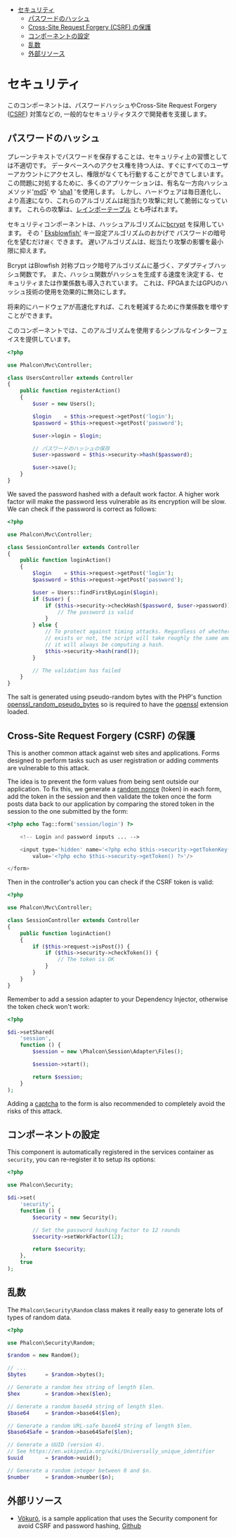 <div class='article-menu'>
  <ul>
    <li>
      <a href="#overview">セキュリティ</a> <ul>
        <li>
          <a href="#hashing">パスワードのハッシュ</a>
        </li>
        <li>
          <a href="#csrf">Cross-Site Request Forgery (CSRF) の保護</a>
        </li>
        <li>
          <a href="#setup">コンポーネントの設定</a>
        </li>
        <li>
          <a href="#random">乱数</a>
        </li>
        <li>
          <a href="#resources">外部リソース</a>
        </li>
      </ul>
    </li>
  </ul>
</div>

<a name='overview'></a>

# セキュリティ

このコンポーネントは、パスワードハッシュやCross-Site Request Forgery ([CSRF](https://en.wikipedia.org/wiki/Cross-site_request_forgery)) 対策などの, 一般的なセキュリティタスクで開発者を支援します。

<a name='hashing'></a>

## パスワードのハッシュ

プレーンテキストでパスワードを保存することは、セキュリティ上の習慣としては不適切です。 データベースへのアクセス権を持つ人は、すぐにすべてのユーザーアカウントにアクセスし、権限がなくても行動することができてしまいます。 この問題に対処するために、多くのアプリケーションは、有名な一方向ハッシュ メソッド'[md5](http://php.net/manual/en/function.md5.php)' や '[sha1](http://php.net/manual/en/function.sha1.php) 'を使用します。 しかし、ハードウェアは毎日進化し、より高速になり、これらのアルゴリズムは総当たり攻撃に対して脆弱になっています。 これらの攻撃は、[レインボーテーブル](http://en.wikipedia.org/wiki/Rainbow_table) とも呼ばれます。

セキュリティコンポーネントは、ハッシュアルゴリズムに[bcrypt](http://en.wikipedia.org/wiki/Bcrypt) を採用しています。 その ' [Eksblowfish'](http://en.wikipedia.org/wiki/Bcrypt#Algorithm) キー設定アルゴリズムのおかげで パスワードの暗号化を望むだけ`遅く` できます。 遅いアルゴリズムは、総当たり攻撃の影響を最小限に抑えます。

Bcrypt はBlowfish 対称ブロック暗号アルゴリズムに基づく、アダプティブハッシュ関数です。 また、ハッシュ関数がハッシュを生成する速度を決定する、セキュリティまたは作業係数も導入されています。 これは、FPGAまたはGPUのハッシュ技術の使用を効果的に無効にします。

将来的にハードウェアが高速化すれば、これを軽減するために作業係数を増やすことができます。

このコンポーネントでは、このアルゴリズムを使用するシンプルなインターフェイスを提供しています。

```php
<?php

use Phalcon\Mvc\Controller;

class UsersController extends Controller
{
    public function registerAction()
    {
        $user = new Users();

        $login    = $this->request->getPost('login');
        $password = $this->request->getPost('password');

        $user->login = $login;

        // パスワードのハッシュの保存
        $user->password = $this->security->hash($password);

        $user->save();
    }
}
```

We saved the password hashed with a default work factor. A higher work factor will make the password less vulnerable as its encryption will be slow. We can check if the password is correct as follows:

```php
<?php

use Phalcon\Mvc\Controller;

class SessionController extends Controller
{
    public function loginAction()
    {
        $login    = $this->request->getPost('login');
        $password = $this->request->getPost('password');

        $user = Users::findFirstByLogin($login);
        if ($user) {
            if ($this->security->checkHash($password, $user->password)) {
                // The password is valid
            }
        } else {
            // To protect against timing attacks. Regardless of whether a user
            // exists or not, the script will take roughly the same amount as
            // it will always be computing a hash.
            $this->security->hash(rand());
        }

        // The validation has failed
    }
}
```

The salt is generated using pseudo-random bytes with the PHP's function [openssl_random_pseudo_bytes](http://php.net/manual/en/function.openssl-random-pseudo-bytes.php) so is required to have the [openssl](http://php.net/manual/en/book.openssl.php) extension loaded.

<a name='csrf'></a>

## Cross-Site Request Forgery (CSRF) の保護

This is another common attack against web sites and applications. Forms designed to perform tasks such as user registration or adding comments are vulnerable to this attack.

The idea is to prevent the form values from being sent outside our application. To fix this, we generate a [random nonce](http://en.wikipedia.org/wiki/Cryptographic_nonce) (token) in each form, add the token in the session and then validate the token once the form posts data back to our application by comparing the stored token in the session to the one submitted by the form:

```php
<?php echo Tag::form('session/login') ?>

    <!-- Login and password inputs ... -->

    <input type='hidden' name='<?php echo $this->security->getTokenKey() ?>'
        value='<?php echo $this->security->getToken() ?>'/>

</form>
```

Then in the controller's action you can check if the CSRF token is valid:

```php
<?php

use Phalcon\Mvc\Controller;

class SessionController extends Controller
{
    public function loginAction()
    {
        if ($this->request->isPost()) {
            if ($this->security->checkToken()) {
                // The token is OK
            }
        }
    }
}
```

Remember to add a session adapter to your Dependency Injector, otherwise the token check won't work:

```php
<?php

$di->setShared(
    'session',
    function () {
        $session = new \Phalcon\Session\Adapter\Files();

        $session->start();

        return $session;
    }
);
```

Adding a [captcha](http://www.google.com/recaptcha) to the form is also recommended to completely avoid the risks of this attack.

<a name='setup'></a>

## コンポーネントの設定

This component is automatically registered in the services container as `security`, you can re-register it to setup its options:

```php
<?php

use Phalcon\Security;

$di->set(
    'security',
    function () {
        $security = new Security();

        // Set the password hashing factor to 12 rounds
        $security->setWorkFactor(12);

        return $security;
    },
    true
);
```

<a name='random'></a>

## 乱数

The `Phalcon\Security\Random` class makes it really easy to generate lots of types of random data.

```php
<?php

use Phalcon\Security\Random;

$random = new Random();

// ...
$bytes      = $random->bytes();

// Generate a random hex string of length $len.
$hex        = $random->hex($len);

// Generate a random base64 string of length $len.
$base64     = $random->base64($len);

// Generate a random URL-safe base64 string of length $len.
$base64Safe = $random->base64Safe($len);

// Generate a UUID (version 4).
// See https://en.wikipedia.org/wiki/Universally_unique_identifier
$uuid       = $random->uuid();

// Generate a random integer between 0 and $n.
$number     = $random->number($n);
```

<a name='resources'></a>

## 外部リソース

- [Vökuró](https://vokuro.phalconphp.com), is a sample application that uses the Security component for avoid CSRF and password hashing, [Github](https://github.com/phalcon/vokuro)
